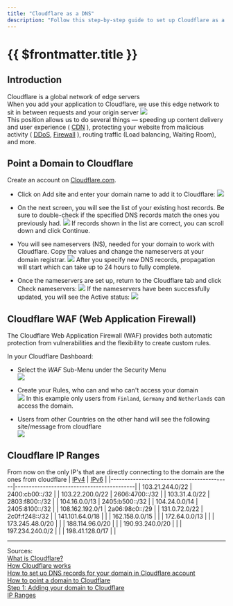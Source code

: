 ```yaml
---
title: "Cloudflare as a DNS"
description: "Follow this step-by-step guide to set up Cloudflare as a DNS for your website, including adding your domain to Cloudflare, setting up the Cloudflare Web Application Firewall, and checking the Cloudflare IP ranges."
---
```


# {{ $frontmatter.title }}

## Introduction

Cloudflare is a global network of edge servers  
When you add your application to Cloudflare, we use this edge network to sit in between requests and your origin server
![](../img/website-with-cloudflare.svg)  
This position allows us to do several things — speeding up content delivery and user
experience ( [CDN](https://www.cloudflare.com/learning/cdn/what-is-a-cdn/) ), protecting your website from malicious
activity ( [DDoS](https://www.cloudflare.com/learning/ddos/what-is-a-ddos-attack/), [Firewall](https://www.cloudflare.com/learning/ddos/glossary/web-application-firewall-waf/) ),
routing traffic (Load balancing, Waiting Room), and more.

## Point a Domain to Cloudflare

Create an account on [Cloudflare.com](https://dash.cloudflare.com/sign-up).

- Click on Add site and enter your domain name to add it to Cloudflare:
  ![](../img/add_site.png)

- On the next screen, you will see the list of your existing host records. Be sure to double-check if the specified DNS
  records match the ones you previously had.
  ![](../img/match_dns_records.png)
  If records shown in the list are correct, you can scroll down and click Continue.

- You will see nameservers (NS), needed for your domain to work with Cloudflare. Copy the values and change the
  nameservers at your domain registrar.
  ![](../img/nameserver.png)
  After you specify new DNS records, propagation will start which can take up to 24 hours to fully complete.

- Once the nameservers are set up, return to the Cloudflare tab and click Check nameservers:
  ![](../img/check_nameserver.png)
  If the nameservers have been successfully updated, you will see the Active status:
  ![](../img/nameserver_active.png)

## Cloudflare WAF (Web Application Firewall)

The Cloudflare Web Application Firewall (WAF) provides both automatic protection from vulnerabilities and the
flexibility to create custom rules.

In your Cloudflare Dashboard:

- Select the *WAF* Sub-Menu under the Security Menu  
  ![](../img/cloudflare_waf_menu.png)

- Create your Rules, who can and who can't access your domain  
  ![](../img/block_the_world.png)
  In this example only users from ```Finland```, ```Germany``` and ```Netherlands``` can access the domain.

- Users from other Countries on the other hand will see the following site/message from cloudflare  
  ![](../img/denied.png)

## Cloudflare IP Ranges

From now on the only IP's that are directly connecting to the domain are the ones from cloudflare
| [IPv4](https://www.cloudflare.com/ips-v4) | [IPv6](https://www.cloudflare.com/ips-v6) |
|-------------------------------------------|-------------------------------------------|
| 103.21.244.0/22 | 2400:cb00::/32 |
| 103.22.200.0/22 | 2606:4700::/32 |
| 103.31.4.0/22 | 2803:f800::/32 |
| 104.16.0.0/13 | 2405:b500::/32 |
| 104.24.0.0/14 | 2405:8100::/32 |
| 108.162.192.0/1 | 2a06:98c0::/29 |
| 131.0.72.0/22 | 2c0f:f248::/32 |
| 141.101.64.0/18 | |
| 162.158.0.0/15 | |
| 172.64.0.0/13 | |
| 173.245.48.0/20 | |
| 188.114.96.0/20 | |
| 190.93.240.0/20 | |
| 197.234.240.0/2 | |
| 198.41.128.0/17 | |

---
Sources:  
[What is Cloudflare?](https://developers.cloudflare.com/fundamentals/get-started/concepts/what-is-cloudflare/)  
[How Cloudflare works](https://developers.cloudflare.com/fundamentals/get-started/concepts/how-cloudflare-works/)  
[How to set up DNS records for your domain in Cloudflare account](https://www.namecheap.com/support/knowledgebase/article.aspx/9607/2210/how-to-set-up-dns-records-for-your-domain-in-cloudflare-account/)  
[How to point a domain to Cloudflare](https://support.hostinger.com/en/articles/4741545-how-to-point-a-domain-to-cloudflare)  
[Step 1: Adding your domain to Cloudflare](https://community.cloudflare.com/t/step-1-adding-your-domain-to-cloudflare/64309)  
[IP Ranges](https://www.cloudflare.com/ips/)


